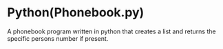 # Python(Phonebook.py)
A phonebook program written in python that creates a list and returns the specific persons number if present. 
